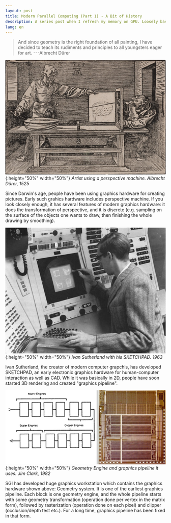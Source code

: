```yaml
---
layout: post
title: Modern Parallel Computing (Part 1) - A Bit of History
description: A series post when I refresh my memory on GPU. Loosely based on JDO's course material.
lang: en
---
```


> And since geometry is the right foundation of all painting, I have decided to teach its rudiments and principles to all youngsters eager for art. ---Albrecht Dürer

![early-graphics-hw](/public/images/early-graphics-hw.jpg){:height="50%" width="50%"}
*Artist using a perspective machine. Albrecht Dürer, 1525*

Since Darwin's age, people have been using graphics hardware for creating pictures. Early such grahics hardware includes perspective machine. If you look closely enough, it has several features of modern graphics hardware: it does the transformation of perspective, and it is discrete (e.g. sampling on the surface of the objects one wants to draw, then finishing the whole drawing by smoothing).

![early-electronic-graphics-hw](/public/images/sketchpad.png){:height="50%" width="50%"}
*Ivan Sutherland with his SKETCHPAD. 1963*

Ivan Sutherland, the creator of modern computer grapchis, has developed SKETCHPAD, an early electronic graphics hardware for human-computer interaction as well as CAD. While it was basically in 2D, people have soon started 3D rendering and created "graphics pipeline".

![geometry-engine](/public/images/geometry-engine.png){:height="50%" width="50%"}
*Geometry Engine and graphics pipeline it uses. Jim Clark, 1982*

SGI has developed huge graphics workstation which contains the graphics hardware shown above: Geometry system. It is one of the earliest graphics pipeline. Each block is one geometry engine, and the whole pipeline starts with some geometry transformation (operation done per vertex in the matrix form), followed by rasterization (operation done on each pixel) and clipper (occlusion/depth test etc.). For a long time, graphics pipeline has been fixed in that form.



